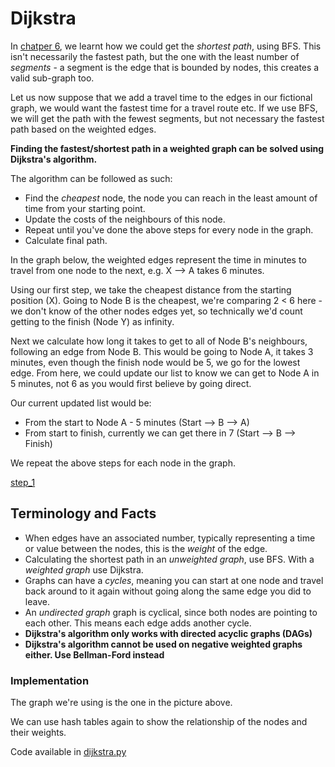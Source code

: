 # Dijkstra

In [chatper 6](../ch6-breadth-first/README.md), we learnt how we could get the *shortest path*, using BFS. This isn't necessarily the fastest path, but the one with the least number of *segments* - a segment is the edge that is bounded by nodes, this creates a valid sub-graph too.

Let us now suppose that we add a travel time to the edges in our fictional graph, we would want the fastest time for a travel route etc. If we use BFS, we will get the path with the fewest segments, but not necessary the fastest path based on the weighted edges.

**Finding the fastest/shortest path in a weighted graph can be solved using Dijkstra's algorithm.**

The algorithm can be followed as such:

* Find the *cheapest* node, the node you can reach in the least amount of time from your starting point.
* Update the costs of the neighbours of this node.
* Repeat until you've done the above steps for every node in the graph.
* Calculate final path.

In the graph below, the weighted edges represent the time in minutes to travel from one node to the next, e.g. X --> A takes 6 minutes.

Using our first step, we take the cheapest distance from the starting position (X). Going to Node B is the cheapest, we're comparing 2 < 6 here - we don't know of the other nodes edges yet, so technically we'd count getting to the finish (Node Y) as infinity.

Next we calculate how long it takes to get to all of Node B's neighbours, following an edge from Node B. This would be going to Node A, it takes 3 minutes, even though the finish node would be 5, we go for the lowest edge. From here, we could update our list to know we can get to Node A in 5 minutes, not 6 as you would first believe by going direct.

Our current updated list would be:

* From the start to Node A - 5 minutes (Start --> B --> A)
* From start to finish, currently we can get there in 7 (Start --> B --> Finish)

We repeat the above steps for each node in the graph.

[step_1](images/step_1.png)

## Terminology and Facts

* When edges have an associated number, typically representing a time or value between the nodes, this is the *weight* of the edge.
* Calculating the shortest path in an *unweighted graph*, use BFS. With a *weighted graph* use Dijkstra.
* Graphs can have a *cycles*, meaning you can start at one node and travel back around to it again without going along the same edge you did to leave.
* An *undirected graph* graph is cyclical, since both nodes are pointing to each other. This means each edge adds another cycle.
* **Dijkstra's algorithm only works with directed acyclic graphs (DAGs)**
* **Dijkstra's algorithm cannot be used on negative weighted graphs either. Use Bellman-Ford instead**

### Implementation

The graph we're using is the one in the picture above.

We can use hash tables again to show the relationship of the nodes and their weights.

Code available in [dijkstra.py](./dijkstra.py)